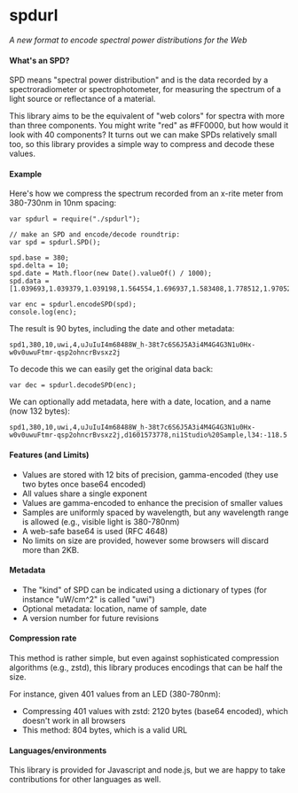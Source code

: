 # spdurl

*A new format to encode spectral power distributions for the Web*

#### What's an SPD?

SPD means "spectral power distribution" and is the data recorded by a spectroradiometer or spectrophotometer, for measuring the spectrum of a light source or reflectance of a material. 

This library aims to be the equivalent of "web colors" for spectra with more than three components. You might write "red" as #FF0000, but how would it look with 40 components? It turns out we can make SPDs relatively small too, so this library provides a simple way to compress and decode these values.

#### Example

Here's how we compress the spectrum recorded from an x-rite meter from 380-730nm in 10nm spacing:

```
var spdurl = require("./spdurl");

// make an SPD and encode/decode roundtrip:
var spd = spdurl.SPD();

spd.base = 380;
spd.delta = 10;
spd.date = Math.floor(new Date().valueOf() / 1000);
spd.data = [1.039693,1.039379,1.039198,1.564554,1.696937,1.583408,1.778512,1.970525,1.930359,1.800388,1.725509,1.659314,1.651000,1.587592,1.506774,1.541956,1.536947,1.536743,1.488346,1.409579,1.326508,1.219819,1.163692,1.117009,1.068008,1.037550,1.015638,0.944459,0.889883,0.855271,0.801936,0.759832,0.904105,1.111251,1.211360,1.453921];

var enc = spdurl.encodeSPD(spd);
console.log(enc);
```

The result is 90 bytes, including the date and other metadata:

    spd1,380,10,uwi,4,uJuIuI4m68488W_h-38t7c6S6J5A3i4M4G4G3N1u0Hx-w0v0uwuFtmr-qsp2ohncrBvsxz2j

To decode this we can easily get the original data back:

```
var dec = spdurl.decodeSPD(enc);
```

We can optionally add metadata, here with a date, location, and a name (now 132 bytes):

	spd1,380,10,uwi,4,uJuIuI4m68488W_h-38t7c6S6J5A3i4M4G4G3N1u0Hx-w0v0uwuFtmr-qsp2ohncrBvsxz2j,d1601573778,ni1Studio%20Sample,l34:-118.5

#### Features (and Limits)

* Values are stored with 12 bits of precision, gamma-encoded (they use two bytes once base64 encoded)
* All values share a single exponent
* Values are gamma-encoded to enhance the precision of smaller values
* Samples are uniformly spaced by wavelength, but any wavelength range is allowed (e.g., visible light is 380-780nm)
* A web-safe base64 is used (RFC 4648)
* No limits on size are provided, however some browsers will discard more than 2KB.

#### Metadata

* The "kind" of SPD can be indicated using a dictionary of types (for instance "uW/cm^2" is called "uwi")
* Optional metadata: location, name of sample, date
* A version number for future revisions

#### Compression rate

This method is rather simple, but even against sophisticated compression algorithms (e.g., zstd), this library produces encodings that can be half the size.

For instance, given 401 values from an LED (380-780nm):

* Compressing 401 values with zstd: 2120 bytes (base64 encoded), which doesn't work in all browsers
* This method: 804 bytes, which is a valid URL

#### Languages/environments

This library is provided for Javascript and node.js, but we are happy to take contributions for other languages as well.
